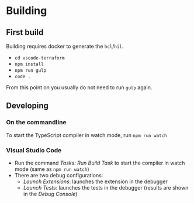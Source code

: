 # Building

## First build

Building requires docker to generate the `hcl`/`hil`.

- `cd vscode-terraform`
- `npm install`
- `npm run gulp`
- `code .`

From this point on you usually do not need to run `gulp` again.

## Developing

### On the commandline

To start the TypeScript compiler in watch mode, run `npm run watch`

### Visual Studio Code

- Run the command *Tasks: Run Build Task* to start the compiler in watch mode (same as `npm run watch`)
- There are two debug configurations:
  - *Launch Extensions*: launches the extension in the debugger
  - *Launch Tests*: launches the tests in the debugger (results are shown in the *Debug Console*)